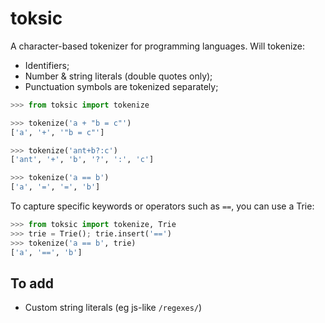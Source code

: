# toksic

A character-based tokenizer for programming languages. Will tokenize:

* Identifiers;
* Number & string literals (double quotes only);
* Punctuation symbols are tokenized separately;


```py
>>> from toksic import tokenize

>>> tokenize('a + "b = c"')
['a', '+', '"b = c"']

>>> tokenize('ant+b?:c')
['ant', '+', 'b', '?', ':', 'c']

>>> tokenize('a == b')
['a', '=', '=', 'b']
```

To capture specific keywords or operators such as `==`, you can use a Trie:

```py
>>> from toksic import tokenize, Trie
>>> trie = Trie(); trie.insert('==')
>>> tokenize('a == b', trie)
['a', '==', 'b']
```

## To add

* Custom string literals (eg js-like `/regexes/`)